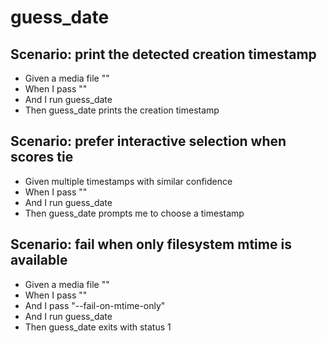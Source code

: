 # guess_date

## Scenario: print the detected creation timestamp
* Given a media file "<media>"
* When I pass "<media>"
* And I run guess_date
* Then guess_date prints the creation timestamp

## Scenario: prefer interactive selection when scores tie
* Given multiple timestamps with similar confidence
* When I pass "<media>"
* And I run guess_date
* Then guess_date prompts me to choose a timestamp

## Scenario: fail when only filesystem mtime is available
* Given a media file "<media>"
* When I pass "<media>"
* And I pass "--fail-on-mtime-only"
* And I run guess_date
* Then guess_date exits with status 1
